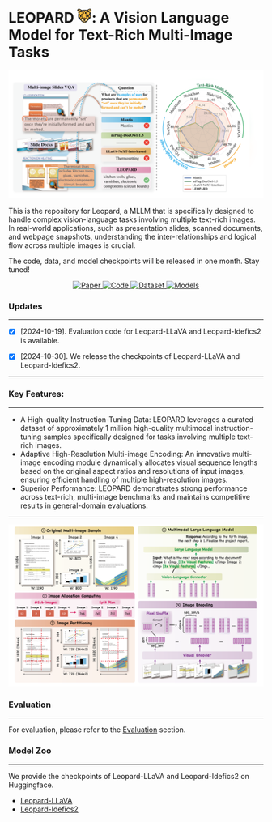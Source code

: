# LEOPARD <img src="figures/leopard.png" alt="" width="28" height="28">: A Vision Language Model for Text-Rich Multi-Image Tasks
<center><img src="figures/intro.png" alt="Auto-Instruct Illustration" width="" height=""></center>

This is the repository for Leopard, a MLLM that is specifically designed to handle complex vision-language tasks involving multiple text-rich images. In real-world applications, such as presentation slides, scanned documents, and webpage snapshots, understanding the inter-relationships and logical flow across multiple images is crucial.

The code, data, and model checkpoints will be released in one month. Stay tuned!

<p align="center">
  <a href="https://arxiv.org/abs/2410.01744">
    <img src="https://img.shields.io/badge/Paper-000000?style=for-the-badge&logo=arxiv&logoColor=white" alt="Paper">
  </a>
  <a href="https://github.com/tencent-ailab/Leopard">
    <img src="https://img.shields.io/badge/Code-181717?style=for-the-badge&logo=github&logoColor=white" alt="Code">
  </a>
  <a href="https://huggingface.co/datasets/wyu1/Leopard-Instruct">
    <img src="https://img.shields.io/badge/Dataset-orange?style=for-the-badge" alt="Dataset">
  </a>

  <a href="https://huggingface.co/wyu1/Leopard-LLaVA">
    <img src="https://img.shields.io/badge/Models-ff6f00?style=for-the-badge&logo=huggingface&logoColor=white" alt="Models">
  </a>

</p>


### Updates

---
- [x] [2024-10-19]. Evaluation code for Leopard-LLaVA and Leopard-Idefics2 is available.
- [x] [2024-10-30]. We release the checkpoints of Leopard-LLaVA and Leopard-Idefics2. 


---

### Key Features:

---
- A High-quality Instruction-Tuning Data: LEOPARD leverages a curated dataset of approximately 1 million high-quality multimodal instruction-tuning samples specifically designed for tasks involving multiple text-rich images.
- Adaptive High-Resolution Multi-image Encoding: An innovative multi-image encoding module dynamically allocates visual sequence lengths based on the original aspect ratios and resolutions of input images, ensuring efficient handling of multiple high-resolution images.
- Superior Performance: LEOPARD demonstrates strong performance across text-rich, multi-image benchmarks and maintains competitive results in general-domain evaluations.


---
<center><img src="figures/model.png" alt="Auto-Instruct Illustration" width="" height=""></center>

### Evaluation

---
For evaluation, please refer to the [Evaluation](evaluation/README.md) section. 

### Model Zoo

---
We provide the checkpoints of Leopard-LLaVA and Leopard-Idefics2 on Huggingface.

- [Leopard-LLaVA](https://huggingface.co/wyu1/Leopard-LLaVA)
- [Leopard-Idefics2](https://huggingface.co/wyu1/Leopard-Idefics2)



